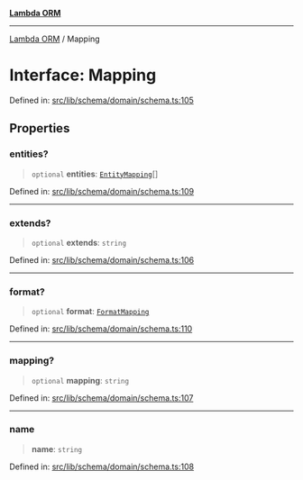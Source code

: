 [**Lambda ORM**](../README.md)

***

[Lambda ORM](../README.md) / Mapping

# Interface: Mapping

Defined in: [src/lib/schema/domain/schema.ts:105](https://github.com/lambda-orm/lambdaorm-base/blob/5f10bdc7d0f008296efbcbe89bc2bf1ed03aaaef/src/lib/schema/domain/schema.ts#L105)

## Properties

### entities?

> `optional` **entities**: [`EntityMapping`](EntityMapping.md)[]

Defined in: [src/lib/schema/domain/schema.ts:109](https://github.com/lambda-orm/lambdaorm-base/blob/5f10bdc7d0f008296efbcbe89bc2bf1ed03aaaef/src/lib/schema/domain/schema.ts#L109)

***

### extends?

> `optional` **extends**: `string`

Defined in: [src/lib/schema/domain/schema.ts:106](https://github.com/lambda-orm/lambdaorm-base/blob/5f10bdc7d0f008296efbcbe89bc2bf1ed03aaaef/src/lib/schema/domain/schema.ts#L106)

***

### format?

> `optional` **format**: [`FormatMapping`](FormatMapping.md)

Defined in: [src/lib/schema/domain/schema.ts:110](https://github.com/lambda-orm/lambdaorm-base/blob/5f10bdc7d0f008296efbcbe89bc2bf1ed03aaaef/src/lib/schema/domain/schema.ts#L110)

***

### mapping?

> `optional` **mapping**: `string`

Defined in: [src/lib/schema/domain/schema.ts:107](https://github.com/lambda-orm/lambdaorm-base/blob/5f10bdc7d0f008296efbcbe89bc2bf1ed03aaaef/src/lib/schema/domain/schema.ts#L107)

***

### name

> **name**: `string`

Defined in: [src/lib/schema/domain/schema.ts:108](https://github.com/lambda-orm/lambdaorm-base/blob/5f10bdc7d0f008296efbcbe89bc2bf1ed03aaaef/src/lib/schema/domain/schema.ts#L108)
